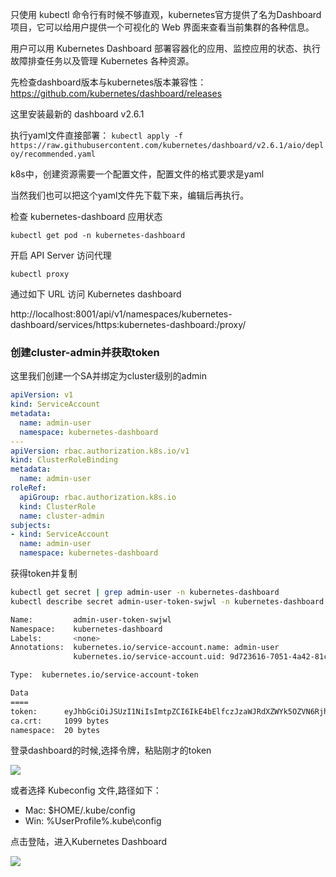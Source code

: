 只使用 kubectl 命令行有时候不够直观，kubernetes官方提供了名为Dashboard 项目，它可以给用户提供一个可视化的 Web 界面来查看当前集群的各种信息。

用户可以用 Kubernetes Dashboard 部署容器化的应用、监控应用的状态、执行故障排查任务以及管理 Kubernetes 各种资源。

先检查dashboard版本与kubernetes版本兼容性：https://github.com/kubernetes/dashboard/releases

这里安装最新的 dashboard v2.6.1

执行yaml文件直接部署：
`kubectl apply -f https://raw.githubusercontent.com/kubernetes/dashboard/v2.6.1/aio/deploy/recommended.yaml`

k8s中，创建资源需要一个配置文件，配置文件的格式要求是yaml

当然我们也可以把这个yaml文件先下载下来，编辑后再执行。

检查 kubernetes-dashboard 应用状态

`kubectl get pod -n kubernetes-dashboard`

开启 API Server 访问代理

`kubectl proxy`

通过如下 URL 访问 Kubernetes dashboard

http://localhost:8001/api/v1/namespaces/kubernetes-dashboard/services/https:kubernetes-dashboard:/proxy/

### 创建cluster-admin并获取token

这里我们创建一个SA并绑定为cluster级别的admin


```yaml
apiVersion: v1
kind: ServiceAccount
metadata:
  name: admin-user
  namespace: kubernetes-dashboard
---
apiVersion: rbac.authorization.k8s.io/v1
kind: ClusterRoleBinding
metadata:
  name: admin-user
roleRef:
  apiGroup: rbac.authorization.k8s.io
  kind: ClusterRole
  name: cluster-admin
subjects:
- kind: ServiceAccount
  name: admin-user
  namespace: kubernetes-dashboard
```

获得token并复制

```bash
kubectl get secret | grep admin-user -n kubernetes-dashboard
kubectl describe secret admin-user-token-swjwl -n kubernetes-dashboard

Name:         admin-user-token-swjwl
Namespace:    kubernetes-dashboard
Labels:       <none>
Annotations:  kubernetes.io/service-account.name: admin-user
              kubernetes.io/service-account.uid: 9d723616-7051-4a42-81c7-0cf04d74dbda

Type:  kubernetes.io/service-account-token

Data
====
token:      eyJhbGciOiJSUzI1NiIsImtpZCI6IkE4bElfczJzaWJRdXZWYk5OZVN6RjhubHRCbGxBNWlRLUwza2l4UVRuOFUifQ.eyJpc3MiOiJrdWJl***********2NvdW50Iiwia3ViZXJuZXRlcy5pby9zZXJ2aWNlYWNjb3VudC9uYW1lc3BhY2UiOiJrdWJlcm5ldGVzLWRhc2hib2FyZCIsImt1YmVybmV0ZXMuaW8vc2VydmljZWFjY291bnQvc2VjcmV0***********c2VyLXRva2VuLXN3andsIi****************C9zZXJ2aWNlLWFjY291bnQubmFtZSI6ImFkbWluLXVzZXIiLCJrdWJlcm5ldGVzLmlvL3NlcnZpY2VhY2NvdW50L3NlcnZpY2UtYWNjb3VudC51aWQiOiI5ZDcyMzYxNi03MDUxLTRhNDItODFjNy0wY2YwNGQ3NGRiZGEiLCJzdWIiOiJzeXN0ZW06c2VydmljZWFjY291bnQ6a3ViZXJuZXRlcy1kYXNoYm9hcmQ6YWRtaW4tdXNlciJ9.LWdMu6V3iBlNJ9***********4CGKi_AR-e-MApqJ364yXq4EpO5Teq5K_XoOM8oZBI1_HgfsQ-65SFsz60sDaqE8UR23UeFnBlJmXgfHibM6H6kNUz2wtTGxsOaXlA2iNlHy7tYhkZHQivARfLqH6PqaVeU3mOHiBW8TK4***********rozE4sZe8m0cAMqv1LOctuGOrWqgR73trmm3WPam925gBOJKWvN5z_UDwmf9M_QSfz5XTmKAw0CvFxksOuMao8numCumnvhZN2j2ch1qgkGHZZIARn1N8c-kuvWaf2iPHnnN0fns5RIOBGsH2Xw
ca.crt:     1099 bytes
namespace:  20 bytes
```

登录dashboard的时候,选择令牌，粘贴刚才的token

![](http://pek3b.qingstor.com/hexo-blog/20220823134444.png)

或者选择 Kubeconfig 文件,路径如下：

* Mac: $HOME/.kube/config
* Win: %UserProfile%\.kube\config

点击登陆，进入Kubernetes Dashboard

![](https://pek3b.qingstor.com/hexo-blog/692a2f2613664123b050c139bb1dcb30~tplv-k3u1fbpfcp-watermark.image)

